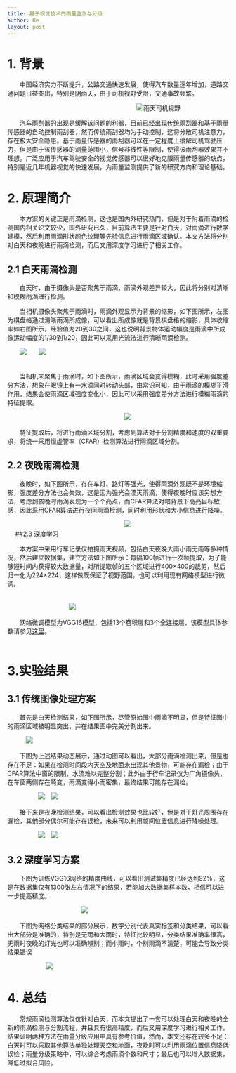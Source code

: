 ```yaml
---
title: 基于视觉技术的雨量监测与分级
author: He
layout: post
---
```


# 1. 背景       

　　中国经济实力不断提升，公路交通快速发展，使得汽车数量逐年增加，道路交通问题日益突出，特别是阴雨天，由于司机视野受限，交通事故频繁。     

　　　　　　　　　　　　　　　　　　　　　![雨天司机视野](https://i.imgur.com/mX3yZnU.jpg)        

　　汽车雨刮器的出现是缓解该问题的利器，目前已经出现传统雨刮器和基于雨量传感器的自动控制雨刮器，然而传统雨刮器均为手动控制，这将分散司机注意力，存在极大安全隐患。基于雨量传感器的雨刮器可以在一定程度上缓解司机驾驶压力，但是由于该传感器的测量范围小，信号非线性等限制，使得该雨刮器效果并不理想。广泛应用于汽车驾驶安全的视觉传感器可以很好地克服雨量传感器的缺点，特别是近几年机器视觉的快速发展，为雨量监测提供了新的研究方向和理论基础。    

# 2. 原理简介   

　　本方案的关键正是雨滴检测，这也是国内外研究热门，但是对于附着雨滴的检测国内相关论文较少，国外研究已久，目前算法主要是针对白天，对雨滴进行数学建模，然后利用雨滴形状颜色纹理等先验信息进行雨滴区域确认。本文方法将分别对白天和夜晚进行雨滴检测，而后又用深度学习进行了相关工作。   

## 2.1 白天雨滴检测       

　　白天时，由于摄像头是否聚焦于雨滴，雨滴外观差异较大，因此将分别对清晰和模糊雨滴进行检测。    


　　当相机摄像头聚焦于雨滴时，雨滴外观显示为背景的缩影，如下图所示，左图为棋盘格通过清晰雨滴所成像，可以看出所成像就是背景棋盘格的缩影，具体收缩率如右图所示，经验值为20到30之间，这也说明背景物体运动幅度是雨滴中所成像运动幅度的1/30到1/20，因此可以采用光流法进行清晰雨滴检测。      

　　![](https://i.imgur.com/oW23bTT.png)　　![](https://i.imgur.com/Ix1qfFJ.png)　    
　

　　当相机未聚焦于雨滴时，如下图所示，雨滴区域会变得模糊，此时采用强度差分方法，想象在眼镜上有一水滴同时转动头部，由常识可知，由于雨滴的模糊平滑作用，结果会使雨滴区域强度变化小，因此可以采用强度差分方法进行模糊雨滴的特征提取。   

　　　　　　　　　　　　　　　　　　　![](https://i.imgur.com/LixbZrl.png)     
 
　　特征提取后，将进行雨滴区域分割，考虑到算法对于分割精度和速度的双重要求，将统一采用恒虚警率（CFAR）检测算法进行雨滴区域分割。      

## 2.2 夜晚雨滴检测         

　　夜晚时，如下图所示，存在车灯、路灯等强光，使得雨滴外观既不是环境缩影，强度差分方法也会失效，这是因为强光会湮灭雨滴，使得夜晚时应该另想方法，考虑到夜晚时雨滴表现为一个个亮点，而CFAR算法对暗背景下高亮目标敏感，因此采用CFAR算法进行夜间雨滴检测，同时利用形状和大小信息进行降噪。　　　

　　　　　　　　　　　　　　　　　　　![](https://i.imgur.com/O52M6tg.jpg)　   
　
##2.3 深度学习    

　　本方案中采用行车记录仪拍摄雨天视频，包括白天夜晚大雨小雨无雨等多种情况，然后建立数据集，建立方法如下图所示：每隔100帧进行一次帧提取，为了能够短时间内获得较大数据量，对所提取帧的五个区域进行400&times;400的裁剪，然后归一化为224&times;224，这样做既保证了视野范围，也可以利用现有网络模型进行微调。　　  
　

　　　　　　　　　　![](https://i.imgur.com/AWFoz6O.png)　　　   


　　网络微调模型为VGG16模型，包括13个卷积层和3个全连接层，该模型具体参数请参见[这里](http://ethereon.github.io/netscope/#/gist/dc5003de6943ea5a6b8b "VGG16")。　   
　　
# 3.实验结果       
## 3.1 传统图像处理方案    

　　首先是白天检测结果，如下图所示，尽管原始图中雨滴不明显，但是特征图中的雨滴区域被明显突出，并在结果图中完美分割出来。　　　

　　　![](https://i.imgur.com/1kG5QCv.png)  　　

　　下图为上述结果动态展示，通过动图可以看出，大部分雨滴检测出来，但是也存在不足：如果在检测时间段内天空及地面未出现其他景物，可能存在漏检；由于CFAR算法中窗的限制，水流难以完整分割；此外由于行车记录仪为广角摄像头，在车窗两侧存在畸变，雨滴变得小而密集，最终结果可能存在漏检。　　　　

　　　　　![](https://i.imgur.com/Lqz1Z9I.gif)　![](https://i.imgur.com/lK4qjNN.gif)　　　

　　接下来是夜晚检测结果，可以看出检测效果也比较好，但是对于灯光周围存在漏检，其他部分偶尔可能存在误检，未来可以利用帧间位置信息进行降噪处理。　　　

　　　　　![](https://i.imgur.com/OtrzZxN.gif)　![](https://i.imgur.com/8mwq2TH.gif)　　　

## 3.2 深度学习方案      

　　下图为训练VGG16网络的精度曲线，可以看出测试集精度已经达到92%，这是在数据集仅有1300张左右情况下的结果，若能加大数据集样本数，相信可以进一步提高精度。　　　　

　　　　　　　　　　　　![](https://i.imgur.com/C8dXVaZ.png)　　　　

　　下图为网络分类结果的部分展示，数字分别代表真实标签和分类结果，可以看出大部分是准确的，特别是无雨和大雨时，特征比较明显，分类结果准确率很高，无雨时夜晚的灯光也可以准确辨别；而小雨时，个别雨滴不清楚，可能会导致分类结果错误　　　　　　　

　　　　　 　![](https://i.imgur.com/EQBNDDA.png)

# 4. 总结        

　　常规雨滴检测算法仅仅针对白天，而本文提出了一套可以处理白天和夜晚的全新的雨滴检测与分割流程，并且具有很高精度，而后又用深度学习进行相关工作，结果证明两种方法在雨量分级应用中具有参考价值，然而，本文还存在较多不足：白天时可以采取其他算法单独处理天空和地面，夜晚时可以利用雨滴位置信息降低误检；雨量分级策略中，可以综合考虑雨滴个数和尺寸；最后也可以增大数据集，降低过拟合风险。

